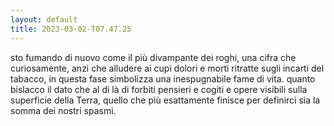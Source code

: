 ```yaml
---
layout: default
title: 2023-03-02-T07.47.25
---
```


sto fumando di nuovo come il più divampante dei roghi, una cifra che curiosamente, anzi che alludere ai cupi dolori e morti ritratte sugli incarti del tabacco, in questa fase simbolizza una inespugnabile fame di vita. quanto bislacco il dato che al di là di forbiti pensieri e cogiti e opere visibili sulla superficie della Terra, quello che più esattamente finisce per definirci sia la somma dei nostri spasmi.
